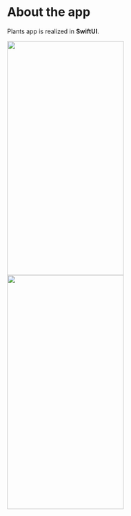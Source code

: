 <h1>About the app</h1>

Plants app is realized in <b>SwiftUI</b>. 

<p float="center">
<img src="https://user-images.githubusercontent.com/6122888/186128495-05c8258b-88da-4260-87db-810ae7e4c42b.png" width="270" height="540">
<img src="https://user-images.githubusercontent.com/6122888/186128588-7424d9e0-ec56-4cb4-8700-c6e3ea86aa84.png" width="270" height="540">
</p>
